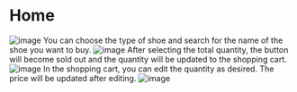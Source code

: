 # Home
![image](https://github.com/phamson2504/shoes/assets/78399005/36774694-75ff-4ffa-a365-7b52a28772ab)
You can choose the type of shoe and search for the name of the shoe you want to buy.
![image](https://github.com/phamson2504/shoes/assets/78399005/e8e792f6-1879-4ead-ad8a-0ca1008ccba5)
After selecting the total quantity, the button will become sold out and the quantity will be updated to the shopping cart.
![image](https://github.com/phamson2504/shoes/assets/78399005/6f3f066f-00b7-4428-a22e-d811af5d9e47)
In the shopping cart, you can edit the quantity as desired. The price will be updated after editing.
![image](https://github.com/phamson2504/shoes/assets/78399005/4024f9e6-9528-4109-b5e2-b38c7921c9b7)

